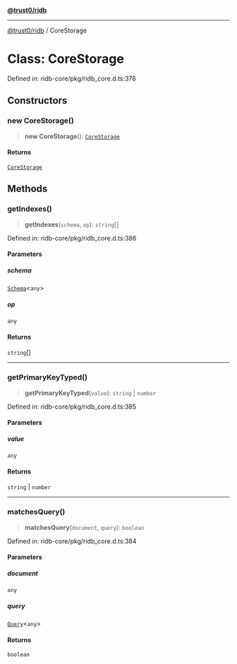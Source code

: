 [**@trust0/ridb**](../README.md)

***

[@trust0/ridb](../README.md) / CoreStorage

# Class: CoreStorage

Defined in: ridb-core/pkg/ridb\_core.d.ts:378

## Constructors

### new CoreStorage()

> **new CoreStorage**(): [`CoreStorage`](CoreStorage.md)

#### Returns

[`CoreStorage`](CoreStorage.md)

## Methods

### getIndexes()

> **getIndexes**(`schema`, `op`): `string`[]

Defined in: ridb-core/pkg/ridb\_core.d.ts:386

#### Parameters

##### schema

[`Schema`](Schema.md)\<`any`\>

##### op

`any`

#### Returns

`string`[]

***

### getPrimaryKeyTyped()

> **getPrimaryKeyTyped**(`value`): `string` \| `number`

Defined in: ridb-core/pkg/ridb\_core.d.ts:385

#### Parameters

##### value

`any`

#### Returns

`string` \| `number`

***

### matchesQuery()

> **matchesQuery**(`document`, `query`): `boolean`

Defined in: ridb-core/pkg/ridb\_core.d.ts:384

#### Parameters

##### document

`any`

##### query

[`Query`](Query.md)\<`any`\>

#### Returns

`boolean`
